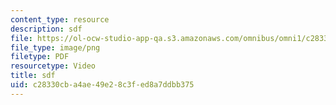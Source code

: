 ```yaml
---
content_type: resource
description: sdf
file: https://ol-ocw-studio-app-qa.s3.amazonaws.com/omnibus/omni1/c28330cba4ae49e28c3fed8a7ddbb375_Screen_Shot_2021-11-15_at_8.28.31_AM.png
file_type: image/png
filetype: PDF
resourcetype: Video
title: sdf
uid: c28330cb-a4ae-49e2-8c3f-ed8a7ddbb375
---
```

